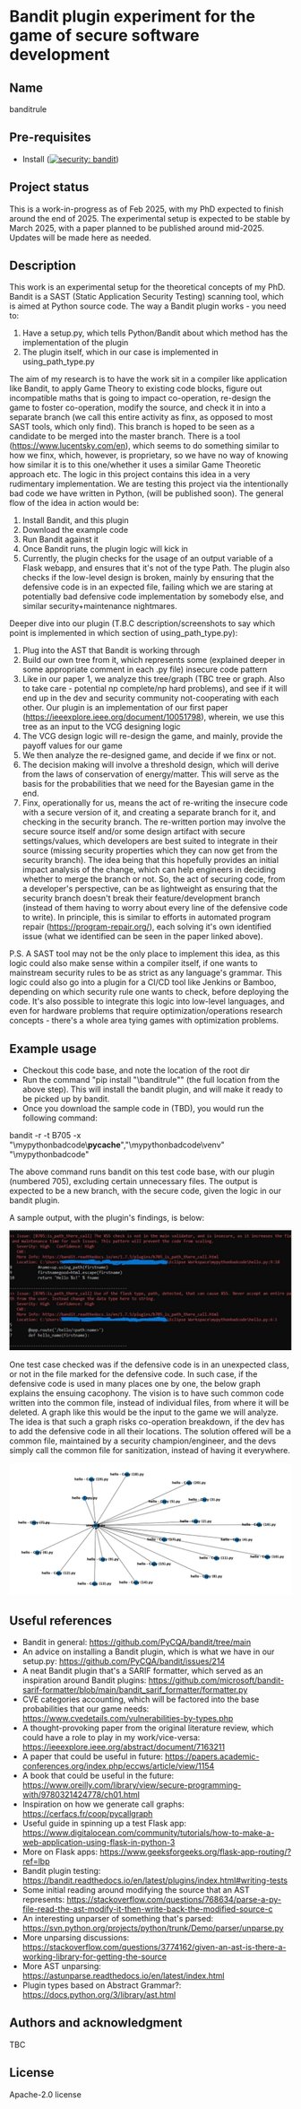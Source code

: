 # Bandit plugin experiment for the game of secure software development

## Name
banditrule 

## Pre-requisites
- Install ([![security: bandit](https://img.shields.io/badge/security-bandit-yellow.svg)](https://github.com/PyCQA/bandit))

## Project status
This is a work-in-progress as of Feb 2025, with my PhD expected to finish around the end of 2025. The experimental setup is expected to be stable by March 2025, with a paper planned to be published around mid-2025. Updates will be made here as needed.

## Description
This work is an experimental setup for the theoretical concepts of my PhD. Bandit is a SAST (Static Application Security Testing) scanning tool, which is aimed at Python source code. The way a Bandit plugin works - you need to:
1. Have a setup.py, which tells Python/Bandit about which method has the implementation of the plugin
2. The plugin itself, which in our case is implemented in using_path_type.py

The aim of my research is to have the work sit in a compiler like application like Bandit, to apply Game Theory to existing code blocks, figure out incompatible maths that is going to impact co-operation, re-design the game to foster co-operation, modify the source, and check it in into a separate branch (we call this entire activity as finx, as opposed to most SAST tools, which only find). This branch is hoped to be seen as a candidate to be merged into the master branch. There is a tool (https://www.lucentsky.com/en), which seems to do something similar to how we finx, which, however, is proprietary, so we have no way of knowing how similar it is to this one/whether it uses a similar Game Theoretic approach etc. The logic in this project contains this idea in a very rudimentary implementation. We are testing this project via the intentionally bad code we have written in Python, (will be published soon). The general flow of the idea in action would be:

1. Install Bandit, and this plugin
2. Download the example code
3. Run Bandit against it
4. Once Bandit runs, the plugin logic will kick in
5. Currently, the plugin checks for the usage of an output variable of a Flask webapp, and ensures that it's not of the type Path. The plugin also checks if the low-level design is broken, mainly by ensuring that the defensive code is in an expected file, failing which we are staring at potentially bad defensive code implementation by somebody else, and similar security+maintenance nightmares.

Deeper dive into our plugin (T.B.C description/screenshots to say which point is implemented in which section of using_path_type.py):
1. Plug into the AST that Bandit is working through
2. Build our own tree from it, which represents some (explained deeper in some appropriate comment in each .py file) insecure code pattern
3. Like in our paper 1, we analyze this tree/graph (TBC tree or graph. Also to take care - potential np complete/np hard problems), and see if it will end up in the dev and security community not-cooperating with each other. Our plugin is an implementation of our first paper (https://ieeexplore.ieee.org/document/10051798), wherein, we use this tree as an input to the VCG designing logic
4. The VCG design logic will re-design the game, and mainly, provide the payoff values for our game
5. We then analyze the re-designed game, and decide if we finx or not.
6. The decision making will involve a threshold design, which will derive from the laws of conservation of energy/matter. This will serve as the basis for the probabilities that we need for the Bayesian game in the end.
7. Finx, operationally for us, means the act of re-writing the insecure code with a secure version of it, and creating a separate branch for it, and checking in the security branch. The re-written portion may involve the secure source itself and/or some design artifact with secure settings/values, which developers are best suited to integrate in their source (missing security properties which they can now get from the security branch). The idea being that this hopefully provides an initial impact analysis of the change, which can help engineers in deciding whether to merge the branch or not. So, the act of securing code, from a developer's perspective, can be as lightweight as ensuring that the security branch doesn't break their feature/development branch (instead of them having to worry about every line of the defensive code to write). In principle, this is similar to efforts in automated program repair (https://program-repair.org/), each solving it's own identified issue (what we identified can be seen in the paper linked above).

P.S. A SAST tool may not be the only place to implement this idea, as this logic could also make sense within a compiler itself, if one wants to mainstream security rules to be as strict as any language's grammar. This logic could also go into a plugin for a CI/CD tool like Jenkins or Bamboo, depending on which security rule one wants to check, before deploying the code. It's also possible to integrate this logic into low-level languages, and even for hardware problems that require optimization/operations research concepts - there's a whole area tying games with optimization problems.

## Example usage
- Checkout this code base, and note the location of the root dir
- Run the command "pip install "<your-workspace>\banditrule"" (the full location from the above step). This will install the bandit plugin, and will make it ready to be picked up by bandit.
- Once you download the sample code in (TBD), you would run the following command:

bandit -r -t B705 -x "<your-workspace>\mypythonbadcode\\__pycache__","<your-workspace>\mypythonbadcode\venv" "<your-workspace>\mypythonbadcode"

The above command runs bandit on this test code base, with our plugin (numbered 705), excluding certain unnecessary files. The output is expected to be a new branch, with the secure code, given the logic in our bandit plugin.

A sample output, with the plugin's findings, is below:

![plot](./images/Sample-output.JPG)

One test case checked was if the defensive code is in an unexpected class, or not in the file marked for the defensive code. In such case, if the defensive code is used in many places one by one, the below graph explains the ensuing cacophony. The vision is to have such common code written into the common file, instead of individual files, from where it will be deleted. A graph like this would be the input to the game we will analyze. The idea is that such a graph risks co-operation breakdown, if the dev has to add the defensive code in all their locations. The solution offered will be a common file, maintained by a security champion/engineer, and the devs simply call the common file for sanitization, instead of having it everywhere.

![plot](./images/RepetitionExample.png)

## Useful references
- Bandit in general: https://github.com/PyCQA/bandit/tree/main
- An advice on installing a Bandit plugin, which is what we have in our setup.py: https://github.com/PyCQA/bandit/issues/214
- A neat Bandit plugin that's a SARIF formatter, which served as an inspiration around Bandit plugins: https://github.com/microsoft/bandit-sarif-formatter/blob/main/bandit_sarif_formatter/formatter.py
- CVE categories accounting, which will be factored into the base probabilities that our game needs: https://www.cvedetails.com/vulnerabilities-by-types.php
- A thought-provoking paper from the original literature review, which could have a role to play in my work/vice-versa: https://ieeexplore.ieee.org/abstract/document/7163211
- A paper that could be useful in future: https://papers.academic-conferences.org/index.php/eccws/article/view/1154
- A book that could be useful in the future: https://www.oreilly.com/library/view/secure-programming-with/9780321424778/ch01.html
- Inspiration on how we generate call graphs: https://cerfacs.fr/coop/pycallgraph
- Useful guide in spinning up a test Flask app: https://www.digitalocean.com/community/tutorials/how-to-make-a-web-application-using-flask-in-python-3
- More on Flask apps: https://www.geeksforgeeks.org/flask-app-routing/?ref=lbp
- Bandit plugin testing: https://bandit.readthedocs.io/en/latest/plugins/index.html#writing-tests
- Some initial reading around modifying the source that an AST represents: https://stackoverflow.com/questions/768634/parse-a-py-file-read-the-ast-modify-it-then-write-back-the-modified-source-c
- An interesting unparser of something that's parsed: https://svn.python.org/projects/python/trunk/Demo/parser/unparse.py
- More unparsing discussions: https://stackoverflow.com/questions/3774162/given-an-ast-is-there-a-working-library-for-getting-the-source
- More AST unparsing: https://astunparse.readthedocs.io/en/latest/index.html
- Plugin types based on Abstract Grammar?: https://docs.python.org/3/library/ast.html

## Authors and acknowledgment
TBC

## License
Apache-2.0 license

